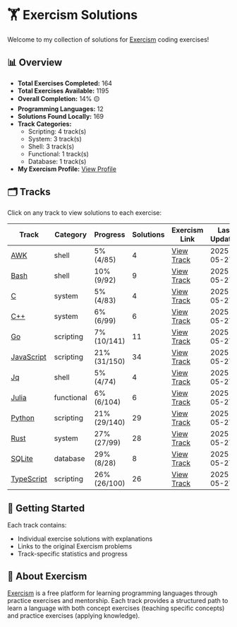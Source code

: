 # 🏋️ Exercism Solutions

Welcome to my collection of solutions for [Exercism](https://exercism.org/) coding exercises!

## 📊 Overview

- **Total Exercises Completed:** 164
- **Total Exercises Available:** 1195
- **Overall Completion:** 14% 🟡
- **Programming Languages:** 12
- **Solutions Found Locally:** 169
- **Track Categories:**
  - Scripting: 4 track(s)
  - System: 3 track(s)
  - Shell: 3 track(s)
  - Functional: 1 track(s)
  - Database: 1 track(s)
- **My Exercism Profile:** [View Profile](https://exercism.org/profiles/princemuel)

## 🗂️ Tracks

Click on any track to view solutions to each exercise:


| Track | Category | Progress | Solutions | Exercism Link | Last Updated |
|-------|----------|----------|-----------|-------------|-------------|
| [AWK](awk/README.md) | shell | 5% (4/85) | 4 | [View Track](https://exercism.org/tracks/awk) | 2025-05-27 |
| [Bash](bash/README.md) | shell | 10% (9/92) | 9 | [View Track](https://exercism.org/tracks/bash) | 2025-05-27 |
| [C](c/README.md) | system | 5% (4/83) | 4 | [View Track](https://exercism.org/tracks/c) | 2025-05-27 |
| [C++](cpp/README.md) | system | 6% (6/99) | 6 | [View Track](https://exercism.org/tracks/cpp) | 2025-05-27 |
| [Go](go/README.md) | scripting | 7% (10/141) | 11 | [View Track](https://exercism.org/tracks/go) | 2025-05-27 |
| [JavaScript](javascript/README.md) | scripting | 21% (31/150) | 34 | [View Track](https://exercism.org/tracks/javascript) | 2025-05-27 |
| [Jq](jq/README.md) | shell | 5% (4/74) | 4 | [View Track](https://exercism.org/tracks/jq) | 2025-05-27 |
| [Julia](julia/README.md) | functional | 6% (6/104) | 6 | [View Track](https://exercism.org/tracks/julia) | 2025-05-27 |
| [Python](python/README.md) | scripting | 21% (29/140) | 29 | [View Track](https://exercism.org/tracks/python) | 2025-05-27 |
| [Rust](rust/README.md) | system | 27% (27/99) | 28 | [View Track](https://exercism.org/tracks/rust) | 2025-05-27 |
| [SQLite](sqlite/README.md) | database | 29% (8/28) | 8 | [View Track](https://exercism.org/tracks/sqlite) | 2025-05-27 |
| [TypeScript](typescript/README.md) | scripting | 26% (26/100) | 26 | [View Track](https://exercism.org/tracks/typescript) | 2025-05-27 |

## 🚀 Getting Started

Each track contains:
- Individual exercise solutions with explanations
- Links to the original Exercism problems
- Track-specific statistics and progress

## 📝 About Exercism

[Exercism](https://exercism.org/) is a free platform for learning programming languages through practice exercises and mentorship. Each track provides a structured path to learn a language with both concept exercises (teaching specific concepts) and practice exercises (applying knowledge).
